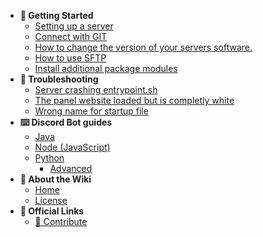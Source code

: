 - **📌 Getting Started**
  - [Setting up a server](/getting-started/setting-up-a-server.md)
  - [Connect with GIT](/getting-started/connect-with-git.md)
  - [How to change the version of your servers software.](/getting-started/how-to-change-the-version-of-your-servers-software..md)
  - [How to use SFTP](/getting-started/how-to-use-sftp.md)
  - [Install additional package modules](/getting-started/install-additional-packages-modules.md)
- **🛟 Troubleshooting**
  - [Server crashing entrypoint.sh](/troubleshooting/server-crashing-entrypoint.sh.md)
  - [The panel website loaded but is completly white](/troubleshooting/the-panel-website-loaded-but-is-completly-white.md)
  - [Wrong name for startup file](/troubleshooting/wrong-name-for-startup-file.md)
- **⌨️ Discord Bot guides**
  - [Java](/programm-your-bot/java.md)
  - [Node (JavaScript)](/programm-your-bot/node.md)
  - [Python](/programm-your-bot/python/README.md)
    - [Advanced](/programm-your-bot/python/advanced.md)
- **📝 About the Wiki**
  - [Home](/README.md)
  - [License](/LICENSE.md)
- **🔗 Official Links**
  - [📝 Contribute](https://github.com/FlippedCodes/Anything-Computer-Docs)
